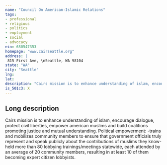 ```yaml
---
name: "Council On American-Islamic Relations"
tags:
- professional
- religious
- politics
- employment
- social
- advocacy
ein: 680547353
homepage: "www.cairseattle.org"
address: |
 815 First Ave, \nSeattle, WA 98104
state: "WA"
city: "Seattle"
lng: 
lat: 
description: "Cairs mission is to enhance understanding of islam, encourage dialogue, protect civil liberties, empower american muslims and build coalitions promoting justice and mutual understanding. "
is_501c3: X
---
```


## Long description

Cairs mission is to enhance understanding of islam, encourage dialogue, protect civil liberties, empower american muslims and build coalitions promoting justice and mutual understanding. Political empowerment: -trains and mobilizes community members to ensure that government officials truly represent and speak publicly about the contributions of muslims they know-held more than 80 lobbying trainings/meetings statewide, each attended by an average of 20 community members, resulting in at least 10 of them becoming expert citizen lobbyists. 
